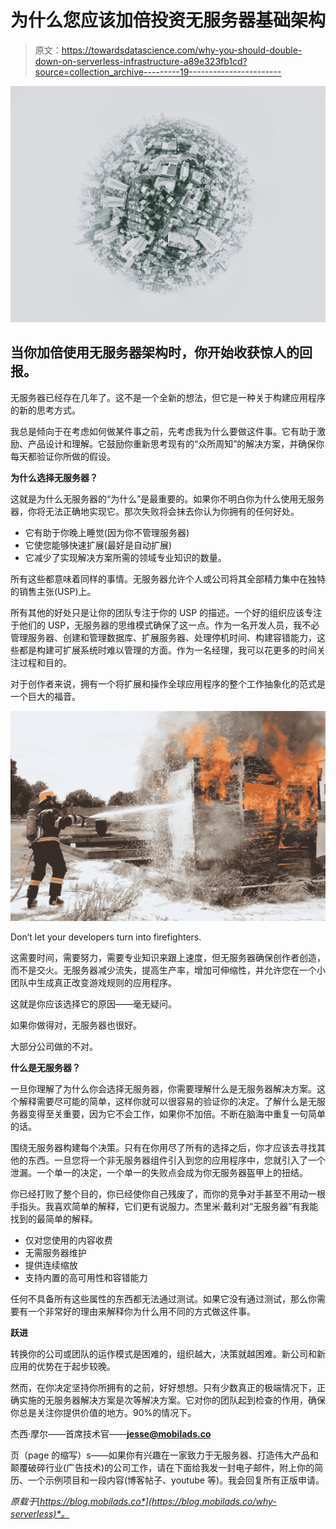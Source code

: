 # 为什么您应该加倍投资无服务器基础架构

> 原文：<https://towardsdatascience.com/why-you-should-double-down-on-serverless-infrastructure-a89e323fb1cd?source=collection_archive---------19----------------------->

![](img/c582fb7d533a6bbf10688453e93447b4.png)

## 当你加倍使用无服务器架构时，你开始收获惊人的回报。

无服务器已经存在几年了。这不是一个全新的想法，但它是一种关于构建应用程序的新的思考方式。

我总是倾向于在考虑如何做某件事之前，先考虑我为什么要做这件事。它有助于激励、产品设计和理解。它鼓励你重新思考现有的“众所周知”的解决方案，并确保你每天都验证你所做的假设。

**为什么选择无服务器？**

这就是为什么无服务器的“为什么”是最重要的。如果你不明白你为什么使用无服务器，你将无法正确地实现它。那次失败将会抹去你认为你拥有的任何好处。

*   它有助于你晚上睡觉(因为你不管理服务器)
*   它使您能够快速扩展(最好是自动扩展)
*   它减少了实现解决方案所需的领域专业知识的数量。

所有这些都意味着同样的事情。无服务器允许个人或公司将其全部精力集中在独特的销售主张(USP)上。

所有其他的好处只是让你的团队专注于你的 USP 的描述。一个好的组织应该专注于他们的 USP，无服务器的思维模式确保了这一点。作为一名开发人员，我不必管理服务器、创建和管理数据库、扩展服务器、处理停机时间、构建容错能力，这些都是构建可扩展系统时难以管理的方面。作为一名经理，我可以花更多的时间关注过程和目的。

对于创作者来说，拥有一个将扩展和操作全球应用程序的整个工作抽象化的范式是一个巨大的福音。

![](img/4aefed1068ac90228f731bd77baf5d6b.png)

Don’t let your developers turn into firefighters.

这需要时间，需要努力，需要专业知识来跟上速度，但无服务器确保创作者创造，而不是交火。无服务器减少流失，提高生产率，增加可伸缩性，并允许您在一个小团队中生成真正改变游戏规则的应用程序。

这就是你应该选择它的原因——毫无疑问。

如果你做得对，无服务器也很好。

大部分公司做的不对。

**什么是无服务器？**

一旦你理解了为什么你会选择无服务器，你需要理解什么是无服务器解决方案。这个解释需要尽可能的简单，这样你就可以很容易的验证你的决定。了解什么是无服务器变得至关重要，因为它不会工作，如果你不加倍。不断在脑海中重复一句简单的话。

围绕无服务器构建每个决策。只有在你用尽了所有的选择之后，你才应该去寻找其他的东西。一旦您将一个非无服务器组件引入到您的应用程序中，您就引入了一个泄漏。一个单一的决定，一个单一的失败点会成为你无服务器盔甲上的扭结。

你已经打败了整个目的，你已经使你自己残废了，而你的竞争对手甚至不用动一根手指头。我喜欢简单的解释，它们更有说服力。杰里米·戴利对“无服务器”有我能找到的最简单的解释。

*   仅对您使用的内容收费
*   无需服务器维护
*   提供连续缩放
*   支持内置的高可用性和容错能力

任何不具备所有这些属性的东西都无法通过测试。如果它没有通过测试，那么你需要有一个非常好的理由来解释你为什么用不同的方式做这件事。

**跃进**

转换你的公司或团队的运作模式是困难的，组织越大，决策就越困难。新公司和新应用的优势在于起步较晚。

然而，在你决定坚持你所拥有的之前，好好想想。只有少数真正的极端情况下，正确实施的无服务器解决方案是次等解决方案。它对你的团队起到检查的作用，确保你总是关注你提供价值的地方。90%的情况下。

杰西·摩尔——首席技术官——[**jesse@mobilads.co**](mailto:jesse@mobilads.co)

页（page 的缩写）s——如果你有兴趣在一家致力于无服务器、打造伟大产品和颠覆破碎行业(广告技术)的公司工作，请在下面给我发一封电子邮件，附上你的简历、一个示例项目和一段内容(博客帖子、youtube 等)。我会回复所有正版申请。

*原载于*[*https://blog.mobilads.co*](https://blog.mobilads.co/why-serverless)*。*